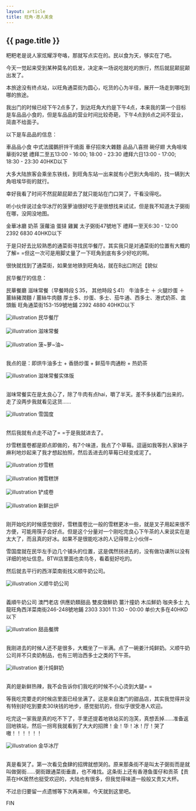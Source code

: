 ```yaml
---
layout: article
title: 旺角·港人美食
---
```

<h2>{{ page.title }}</h2>

粑粑老是说人家炫耀浮夸咯，那就写点实在的。民以食为天，够实在了吧。

今天一觉起来受到某种莫名的启发，决定来一场说吃就吃的旅行，然后就屁颠屁颠出发了。

本旅途没有终点站，以旺角通菜街为圆心，吃货的心为半径，展开一场走到哪吃到哪的旅途。

我出门的时候已经下午2点多了，到达旺角大约是下午4点，本来我的第一个目标是车品品小食的，但是车品品的营业时间比较奇葩，下午4点到6点之间不营业，简直不给面子。

以下是车品品的信息：

車品品小食
		中式法國鵝肝拌干燒面 車仔招來大雜麵 品品八喜撈 碗仔翅
		大角咀埃華街92號
		禮拜二至五13:00 - 16:00; 18:00 - 23:30
		禮拜六日13:00 - 17:00; 18:30 - 23:30
		40HKD以下

大多大陆旅客会乘坐东铁线，到旺角东站一出来就有小巴到大角咀的，找一辆到大角咀埃华街的就行。

幸好我看了时间不然屁颠屁颠去了就只能站在门口哭了，干看没得吃。

听小伙伴说过金华冰厅的菠萝油很好吃于是很想找来试试，但是我不知道太子弼街在哪，没网没地图。

金華冰廳
		奶茶 菠蘿油 蛋撻 雞翼
		太子弼街47號地下
		禮拜一至天6:30 - 12:00
		2392 6830
		40HKD以下

于是只好去比较熟悉的通菜街寻找民华餐厅。其实我只是对通菜街的位置有大概的了解= =但这一次可是用脚丈量了一下旺角到底有多少好吃的啊。

很快就找到了通菜街，如果坐地铁到旺角站，就在B出口附近【貌似

民华餐厅的信息：

民華餐廳
		滋味常餐（早餐時段＄35， 其他時段＄41）
		牛油多士 ＋ 火腿炒蛋 ＋ 薑絲豬潤麵 / 薑絲牛肉麵
		厚士多、炒蛋、多士、茄牛通、西多士、港式奶茶、盅頭飯
		旺角通菜街153-159號地鋪
		2392 4880
		40HKD以下

<div>
	<img class = "illustration" src = "{{site.baseurl}}/photos/2014-09-04/02.jpg" alt = "illustration" />
	<span class = "image_credit">民华餐厅</span>
</div>
<br>

<div>
	<img class = "illustration" src = "{{site.baseurl}}/photos/2014-09-04/03.jpg" alt = "illustration" />
	<span class = "image_credit">滋味常餐</span>
</div>
<br>

<div>
	<img class = "illustration" src = "{{site.baseurl}}/photos/2014-09-04/04.jpg" alt = "illustration" />
	<span class = "image_credit">菠~萝~油~</span>
</div>
<br>

我点的是：即烘牛油多士 + 香肠炒蛋 + 鲜茄牛肉通粉 + 热奶茶

<div>
	<img class = "illustration" src = "{{site.baseurl}}/photos/2014-09-04/05.jpg" alt = "illustration" />
	<span class = "image_credit">滋味常餐实体版</span>
</div>
<br>

滋味常餐实在是太良心了，除了牛肉有点hai，嚼了半天。差不多扶着门出来的，走了没两步我就看见这货……

<div>
<img class = "illustration" src = "{{site.baseurl}}/photos/2014-09-04/07.jpg" alt = "illustration" />
<span class = "image_credit">雪国度</span>
</div>
<br>

然后我就有点走不动了= =于是我就进去了。

炒雪糕蛋卷都是即点即做的，有7个味道，我点了个草莓。逗逼如我等到人家妹子麻利地炒起来了我才想起拍照，然后丢进去的草莓已经变成泥了。

<div>
	<img class = "illustration" src = "{{site.baseurl}}/photos/2014-09-04/06.jpg" alt = "illustration" />
	<span class = "image_credit">炒雪糕</span>
</div>
<br>

<div>
	<img class = "illustration" src = "{{site.baseurl}}/photos/2014-09-04/09.jpg" alt = "illustration" />
	<span class = "image_credit">摊雪糕饼</span>
</div>
<br>

<div>
	<img class = "illustration" src = "{{site.baseurl}}/photos/2014-09-04/10.jpg" alt = "illustration" />
	<span class = "image_credit">铲成卷</span>
</div>
<br>

<div>
	<img class = "illustration" src = "{{site.baseurl}}/photos/2014-09-04/11.jpg" alt = "illustration" />
	<span class = "image_credit">新鲜出炉</span>
</div>
<br>

刚开始吃的时候感觉很好，雪糕蛋卷比一般的雪糕更冰一些，就是叉子用起来很不方便，可能用筷子会好点。但是这个分量对一个刚吃完良心下午茶的人来说实在是太大了，而且真的好冰。如果不是很能吃冰的人记得带上小伙伴~

雪国度就在民华左手边几个铺头的位置，这是偶然拐进去的，没有做功课所以没有详细的地址信息。BTW店里面也卖乌冬，看着挺好吃的。

然后就去平行的西洋菜南街找义顺牛奶公司。

<div>
	<img class = "illustration" src = "{{site.baseurl}}/photos/2014-09-04/12.jpg" alt = "illustration" />
	<span class = "image_credit">义顺牛奶公司</span>
</div>
<br>

義順牛奶公司
		澳門老店 供應奶類甜品
		雙皮燉鮮奶 薑汁撞奶 木瓜鮮奶 咖央多士
		九龍旺角西洋菜南街246-248號地鋪
		2303 3301
		11:30 - 00:00
		单价大多在40HKD以下

<div>
	<img class = "illustration" src = "{{site.baseurl}}/photos/2014-09-04/14.jpg" alt = "illustration" />
	<span class = "image_credit">甜品餐牌</span>
</div>
<br>

我刚进去的时候人还不是很多，大概坐了一半满。点了一碗姜汁炖鲜奶。义顺牛奶公司并不只卖奶制品，也有三明治西多士之类的下午茶。

<div>
	<img class = "illustration" src = "{{site.baseurl}}/photos/2014-09-04/13.jpg" alt = "illustration" />
	<span class = "image_credit">姜汁炖鲜奶</span>
</div>
<br>

真的是新鲜热辣，我不会告诉你们我吃的时候不小心烫到大腿= =

等我吃完要走的时候店里面已经坐满了。这是来自澳门的甜品店，其实我觉得并没有特别好吃到要卖30块钱的地步，感觉挺坑的，但似乎很受港人欢迎。

吃完这一家我是真的吃不下了，手里还提着地铁站买的泡芙，真想丢掉……准备返回地铁站，然后一拐弯我就看到了大大的招牌！金！华！冰！厅！哭了嗷！！！！！！

<div>
	<img class = "illustration" src = "{{site.baseurl}}/photos/2014-09-04/15.jpg" alt = "illustration" />
	<span class = "image_credit">金华冰厅</span>
</div>
<br>

真是看哭了。第一次看见食肆的招牌就想哭的。原来那条街不是叫太子弼街而是就叫做弼街……弼街跟通菜街垂直，也不难找。这条街上还有香港鱼蛋仔和贡茶【贡茶在HK居然也挺受欢迎的，大陆也有很多，但我觉得味道一般般又贵又大杯。

不过总归要留一点遗憾等下次再来嘛，今天就到这里吧。

FIN